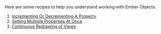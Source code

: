 Here are some recipes to help you understand working with Ember Objects.

1. [Incrementing Or Decrementing A Property](incrementing_or_decrementing_a_property)
1. [Setting Multiple Properties At Once](setting_multiple_properties_at_once)
1. [Continuous Redrawing of Views](continuous_redrawing_of_views)
